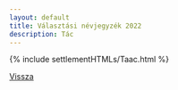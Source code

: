 ```yaml
---
layout: default
title: Választási névjegyzék 2022
description: Tác
---
```


{% include settlementHTMLs/Taac.html %}

[Vissza](./)